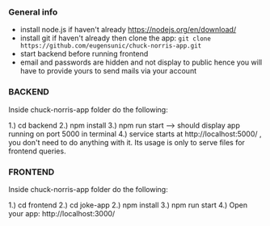 ### General info
- install node.js if haven't already https://nodejs.org/en/download/ 
- install git if haven't already then clone the app:
  ```git clone https://github.com/eugensunic/chuck-norris-app.git```
- start backend before running frontend
- email and passwords are hidden and not display to public hence you will have to provide yours to send mails via your account

### BACKEND

Inside chuck-norris-app folder do the following:

1.) cd backend
2.) npm install
3.) npm run start --> should display app running on port 5000 in terminal
4.) service starts at http://localhost:5000/ , you don't need to do anything with it.
    Its usage is only to serve files for frontend queries.

### FRONTEND

Inside chuck-norris-app folder do the following:

1.) cd frontend
2.) cd joke-app
2.) npm install
3.) npm run start
4.) Open your app: http://localhost:3000/
